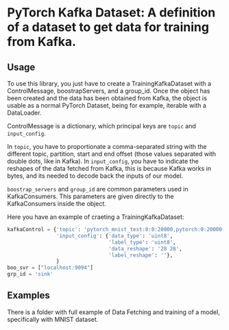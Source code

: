 # PyTorch Kafka Dataset: A definition of a dataset to get data for training from Kafka.

## Usage
To use this library, you just have to create a TrainingKafkaDataset with a ControlMessage, boostrapServers, and a group_id.
Once the object has been created and the data has been obtained from Kafka, the object is usable as a normal PyTorch Dataset, being for example, iterable with a DataLoader.

ControlMessage is a dictionary, which principal keys are `topic` and `input_config`.

In `topic`, you have to proportionate a comma-separated string with the different topic, partition, start and end offset (those values separated with double dots, like in Kafka). 
In `input_config`, you have to indicate the reshapes of the data fetched from Kafka, this is because Kafka works in bytes, and its needed to decode back the inputs of our model.

`boostrap_servers` and `group_id` are common parameters used in KafkaConsumers. This parameters are given directly to the KafkaConsumers inside the object.

Here you have an example of craeting a TrainingKafkaDataset:

```python
kafkaControl = {'topic': 'pytorch_mnist_test:0:0:20000,pytorch:0:20000:50000,pytorch_mnist_test:0:120000:140000',
                'input_config': {'data_type': 'uint8', 
                                 'label_type': 'uint8', 
                                 'data_reshape': '28 28', 
                                 'label_reshape': ''}, 
                }
boo_svr = ["localhost:9094"]
grp_id = 'sink'
```

## Examples
There is a folder with full example of Data Fetching and training of a model, specifically with MNIST dataset.
